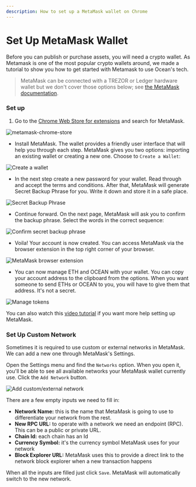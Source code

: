 ```yaml
---
description: How to set up a MetaMask wallet on Chrome
---
```


# Set Up MetaMask Wallet

Before you can publish or purchase assets, you will need a crypto wallet. As Metamask is one of the most popular crypto wallets around, we made a tutorial to show you how to get started with Metamask to use Ocean's tech.

> MetaMask can be connected with a TREZOR or Ledger hardware wallet but we don't cover those options below; see [the MetaMask documentation](https://metamask.zendesk.com/hc/en-us/articles/360020394612-How-to-connect-a-Trezor-or-Ledger-Hardware-Wallet).

### Set up

1. Go to the [Chrome Web Store for extensions](https://chrome.google.com/webstore/category/extensions) and search for MetaMask.

![metamask-chrome-store](../../.gitbook/assets/wallet/metamask-chrome-extension.png)

* Install MetaMask. The wallet provides a friendly user interface that will help you through each step. MetaMask gives you two options: importing an existing wallet or creating a new one. Choose to `Create a Wallet`:

![Create a wallet](../../.gitbook/assets/wallet/create-new-metamask-wallet.png)

* In the next step create a new password for your wallet. Read through and accept the terms and conditions. After that, MetaMask will generate Secret Backup Phrase for you. Write it down and store it in a safe place.

![Secret Backup Phrase](../../.gitbook/assets/wallet/secret-backup-phrase.png)

* Continue forward. On the next page, MetaMask will ask you to confirm the backup phrase. Select the words in the correct sequence:

![Confirm secret backup phrase](../../.gitbook/assets/wallet/confirm-backup-phrase.png)

* Voila! Your account is now created. You can access MetaMask via the browser extension in the top right corner of your browser.

![MetaMask browser extension](../../.gitbook/assets/wallet/metamask-browser-extension.png)

* You can now manage ETH and OCEAN with your wallet. You can copy your account address to the clipboard from the options. When you want someone to send ETHs or OCEAN to you, you will have to give them that address. It's not a secret.

![Manage tokens](../../.gitbook/assets/wallet/manage-tokens.png)

You can also watch this [video tutorial](https://www.youtube.com/playlist?list=PL\_dn0wVs9kWolBCbtHaFxsi408cumOeth) if you want more help setting up MetaMask.

### Set Up Custom Network

Sometimes it is required to use custom or external networks in MetaMask. We can add a new one through MetaMask's Settings.

Open the Settings menu and find the `Networks` option. When you open it, you'll be able to see all available networks your MetaMask wallet currently use. Click the `Add Network` button.

![Add custom/external network](../../.gitbook/assets/wallet/metamask-add-network.png)

There are a few empty inputs we need to fill in:

* **Network Name:** this is the name that MetaMask is going to use to differentiate your network from the rest.
* **New RPC URL:** to operate with a network we need an endpoint (RPC). This can be a public or private URL.
* **Chain Id:** each chain has an Id
* **Currency Symbol:** it's the currency symbol MetaMask uses for your network
* **Block Explorer URL:** MetaMask uses this to provide a direct link to the network block explorer when a new transaction happens

When all the inputs are filled just click `Save`. MetaMask will automatically switch to the new network.
